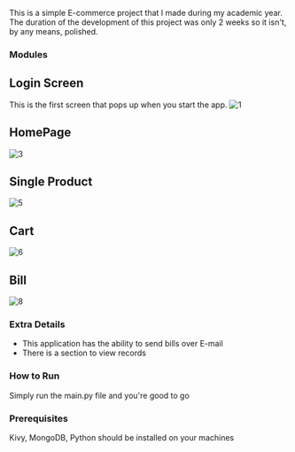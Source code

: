 This is a simple E-commerce project that I made during my academic year.
The duration of the development of this project was only 2 weeks so it isn't, by any means, polished.

### Modules
## Login Screen
This is the first screen that pops up when you start the app.
![1](https://github.com/user-attachments/assets/72ea80d6-d999-4edc-885f-8e2eb9a7e59d)

## HomePage
![3](https://github.com/user-attachments/assets/9696a4bc-de92-43f4-b634-418e377e4967)

## Single Product
![5](https://github.com/user-attachments/assets/fd4a4e6c-9368-4dad-b766-ee9f6cdeb25d)

## Cart
![6](https://github.com/user-attachments/assets/f77f1cec-3892-4a27-8884-350b9db157fd)

## Bill
![8](https://github.com/user-attachments/assets/910ec9a8-26b4-4d91-ab7e-6e49bbbfbb7b)

### Extra Details
- This application has the ability to send bills over E-mail
- There is a section to view records

### How to Run
Simply run the main.py file and you're good to go

### Prerequisites
Kivy, MongoDB, Python should be installed on your machines
